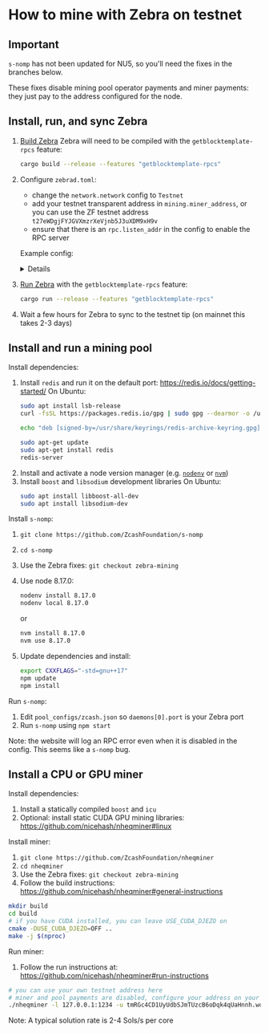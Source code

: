 # How to mine with Zebra on testnet

## Important

`s-nomp` has not been updated for NU5, so you'll need the fixes in the branches below.

These fixes disable mining pool operator payments and miner payments: they just pay to the address configured for the node.

## Install, run, and sync Zebra

1. [Build Zebra](https://github.com/ZcashFoundation/zebra#build-instructions)
   Zebra will need to be compiled with the `getblocktemplate-rpcs` feature:
    ```sh
    cargo build --release --features "getblocktemplate-rpcs"
    ```
2. Configure `zebrad.toml`:
    * change the `network.network` config to `Testnet`
    * add your testnet transparent address in `mining.miner_address`, or you can use the ZF testnet address `t27eWDgjFYJGVXmzrXeVjnb5J3uXDM9xH9v`
    * ensure that there is an `rpc.listen_addr` in the config to enable the RPC server
    
    Example config:
    <details> 
    
    ```console
    [consensus]
    checkpoint_sync = true
    debug_skip_parameter_preload = false

    [mempool]
    eviction_memory_time = '1h'
    tx_cost_limit = 80000000

    [metrics]

    [network]
    crawl_new_peer_interval = '1m 1s'
    initial_mainnet_peers = [
        'dnsseed.z.cash:8233',
        'dnsseed.str4d.xyz:8233',
        'mainnet.seeder.zfnd.org:8233',
        'mainnet.is.yolo.money:8233',
    ]
    initial_testnet_peers = [
        'dnsseed.testnet.z.cash:18233',
        'testnet.seeder.zfnd.org:18233',
        'testnet.is.yolo.money:18233',
    ]
    listen_addr = '0.0.0.0:18233'
    network = 'Testnet'
    peerset_initial_target_size = 25

    [rpc]
    debug_force_finished_sync = false
    parallel_cpu_threads = 1
    listen_addr = '127.0.0.1:18232'

    [state]
    cache_dir = '/home/ar/.cache/zebra'
    delete_old_database = true
    ephemeral = false

    [sync]
    checkpoint_verify_concurrency_limit = 1000
    download_concurrency_limit = 50
    full_verify_concurrency_limit = 20
    parallel_cpu_threads = 0

    [tracing]
    buffer_limit = 128000
    force_use_color = false
    use_color = true
    use_journald = false

    [mining]
    miner_address = 't27eWDgjFYJGVXmzrXeVjnb5J3uXDM9xH9v'
    ```
    </details>
3. [Run Zebra](https://zebra.zfnd.org/user/run.html) with the `getblocktemplate-rpcs` feature:
    ```sh
    cargo run --release --features "getblocktemplate-rpcs"
    ```
4. Wait a few hours for Zebra to sync to the testnet tip (on mainnet this takes 2-3 days)

## Install and run a mining pool

Install dependencies:
1. Install `redis` and run it on the default port: https://redis.io/docs/getting-started/
   On Ubuntu:
    ```sh
    sudo apt install lsb-release
    curl -fsSL https://packages.redis.io/gpg | sudo gpg --dearmor -o /usr/share/keyrings/redis-archive-keyring.gpg

    echo "deb [signed-by=/usr/share/keyrings/redis-archive-keyring.gpg] https://packages.redis.io/deb $(lsb_release -cs) main" | sudo tee /etc/apt/sources.list.d/redis.list

    sudo apt-get update
    sudo apt-get install redis
    redis-server
    ```
2. Install and activate a node version manager (e.g. [`nodenv`](https://github.com/nodenv/nodenv#installation) or [`nvm`](https://github.com/nvm-sh/nvm#installing-and-updating))
3. Install `boost` and `libsodium` development libraries
   On Ubuntu:
    ```sh
    sudo apt install libboost-all-dev
    sudo apt install libsodium-dev
    ```

Install `s-nomp`:
1. `git clone https://github.com/ZcashFoundation/s-nomp`
2. `cd s-nomp`
3. Use the Zebra fixes: `git checkout zebra-mining`
4. Use node 8.17.0:
    ```sh
    nodenv install 8.17.0
    nodenv local 8.17.0
    ```
    or 
    ```sh
    nvm install 8.17.0
    nvm use 8.17.0
    ```

5. Update dependencies and install:
    ```sh
    export CXXFLAGS="-std=gnu++17"
    npm update
    npm install
    ```

Run `s-nomp`:
1. Edit `pool_configs/zcash.json` so `daemons[0].port` is your Zebra port
2. Run `s-nomp` using `npm start`

Note: the website will log an RPC error even when it is disabled in the config. This seems like a `s-nomp` bug.

## Install a CPU or GPU miner

Install dependencies:
1. Install a statically compiled `boost` and `icu`
2. Optional: install static CUDA GPU mining libraries: https://github.com/nicehash/nheqminer#linux

Install miner:
1. `git clone https://github.com/ZcashFoundation/nheqminer`
2. `cd nheqminer`
3. Use the Zebra fixes: `git checkout zebra-mining`
4. Follow the build instructions: https://github.com/nicehash/nheqminer#general-instructions
```sh
mkdir build
cd build
# if you have CUDA installed, you can leave USE_CUDA_DJEZO on 
cmake -DUSE_CUDA_DJEZO=OFF ..
make -j $(nproc)
```

Run miner:
1. Follow the run instructions at: https://github.com/nicehash/nheqminer#run-instructions
```sh
# you can use your own testnet address here
# miner and pool payments are disabled, configure your address on your node to get paid
./nheqminer -l 127.0.0.1:1234 -u tmRGc4CD1UyUdbSJmTUzcB6oDqk4qUaHnnh.worker1 -t 1
```

Note:
A typical solution rate is 2-4 Sols/s per core
